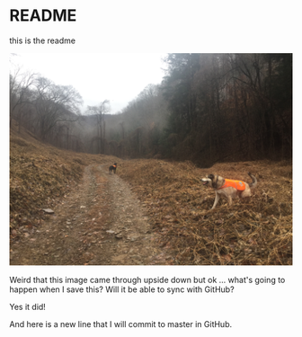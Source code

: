 # README

this is the readme

![](../.gitbook/assets/img_2198.JPG)

Weird that this image came through upside down but ok ...  what's going to happen when I save this? Will it be able to sync with GitHub? 

Yes it did! 

And here is a new line that I will commit to master in GitHub.
